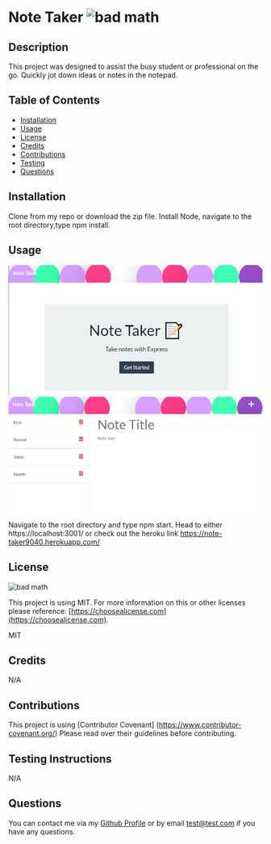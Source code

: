 # Note Taker ![bad math](https://img.shields.io/badge/License-MIT-blue)

## Description
This project was designed to assist the busy student or professional on the go. Quickly jot down ideas or notes in the notepad.

## Table of Contents

- [Installation](#installation)
- [Usage](#usage)
- [License](#license)
- [Credits](#credits)
- [Contributions](#contributions)
- [Testing](#testing)
- [Questions](#questions)

## Installation
Clone from my repo or download the zip file. Install Node, navigate to the root directory,type npm install.

## Usage
![screenshot](./public/assets/images/Capture.PNG "screenshot")
![screenshot](./public/assets/images/Capture2.PNG "screenshot")
Navigate to the root directory and type npm start. Head to either https://localhost:3001/ or check out the heroku link https://note-taker9040.herokuapp.com/

## License

![bad math](https://img.shields.io/badge/License-MIT-blue)

This project is using MIT. For more information on this or other licenses please reference: [https://choosealicense.com](https;//choosealicense.com).

MIT

## Credits

N/A

## Contributions

This project is using [Contributor Covenant] (https://www.contributor-covenant.org/) Please read over their guidelines before contributing.

## Testing Instructions

N/A

## Questions
You can contact me via my [Github Profile](https://github.com/dy9040)
or by email test@test.com if you have any questions.